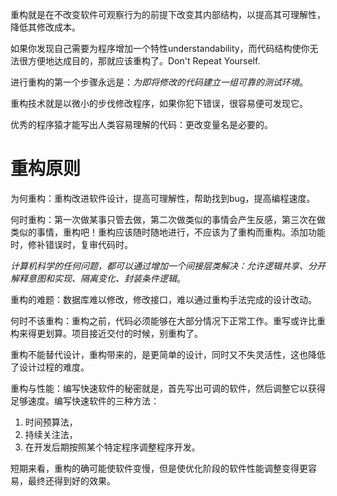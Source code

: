 重构就是在不改变软件可观察行为的前提下改变其内部结构，以提高其可理解性，降低其修改成本。

如果你发现自己需要为程序增加一个特性understandability，而代码结构使你无法很方便地达成目的，那就应该重构了。Don't Repeat Yourself.

进行重构的第一个步骤永远是：*为即将修改的代码建立一组可靠的测试环境*。

重构技术就是以微小的步伐修改程序，如果你犯下错误，很容易便可发现它。

优秀的程序猿才能写出人类容易理解的代码：更改变量名是必要的。

# 重构原则

为何重构：重构改进软件设计，提高可理解性，帮助找到bug，提高编程速度。

何时重构：第一次做某事只管去做，第二次做类似的事情会产生反感，第三次在做类似的事情，重构吧！重构应该随时随地进行，不应该为了重构而重构。添加功能时，修补错误时，复审代码时。

*计算机科学的任何问题，都可以通过增加一个间接层类解决：允许逻辑共享、分开解释意图和实现、隔离变化、封装条件逻辑*。


重构的难题：数据库难以修改，修改接口，难以通过重构手法完成的设计改动。

何时不该重构：重构之前，代码必须能够在大部分情况下正常工作。重写或许比重构来得更划算。项目接近交付的时候，别重构了。

重构不能替代设计，重构带来的，是更简单的设计，同时又不失灵活性，这也降低了设计过程的难度。

重构与性能：编写快速软件的秘密就是，首先写出可调的软件，然后调整它以获得足够速度。编写快速软件的三种方法：
1. 时间预算法，
2. 持续关注法，
3. 在开发后期按照某个特定程序调整程序开发。

短期来看，重构的确可能使软件变慢，但是使优化阶段的软件性能调整变得更容易，最终还得到好的效果。
